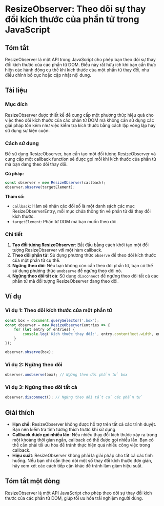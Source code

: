 <!--
Meta Description: # ResizeObserver: Theo dõi sự thay đổi kích thước của phần tử trong JavaScript ## Tóm tắt ResizeObserver là một API trong JavaScript cho phép bạn theo...
Meta Keywords: theo, dõi, phần, một, resizeobserver
-->

# ResizeObserver: Theo dõi sự thay đổi kích thước của phần tử trong JavaScript

## Tóm tắt
ResizeObserver là một API trong JavaScript cho phép bạn theo dõi sự thay đổi kích thước của các phần tử DOM. Điều này rất hữu ích khi bạn cần thực hiện các hành động cụ thể khi kích thước của một phần tử thay đổi, như điều chỉnh bố cục hoặc cập nhật nội dung.

## Tài liệu

### Mục đích
ResizeObserver được thiết kế để cung cấp một phương thức hiệu quả cho việc theo dõi kích thước của các phần tử DOM mà không cần sử dụng các giải pháp tốn kém như việc kiểm tra kích thước bằng cách lặp vòng lặp hay sử dụng sự kiện cuộn.

### Cách sử dụng
Để sử dụng ResizeObserver, bạn cần tạo một đối tượng ResizeObserver và cung cấp một callback function sẽ được gọi mỗi khi kích thước của phần tử mà bạn đang theo dõi thay đổi. 

**Cú pháp:**
```javascript
const observer = new ResizeObserver(callback);
observer.observe(targetElement);
```

**Tham số:**
- `callback`: Hàm sẽ nhận các đối số là một danh sách các mục ResizeObserverEntry, mỗi mục chứa thông tin về phần tử đã thay đổi kích thước.
- `targetElement`: Phần tử DOM mà bạn muốn theo dõi.

### Chi tiết
1. **Tạo đối tượng ResizeObserver**: Bắt đầu bằng cách khởi tạo một đối tượng ResizeObserver với một hàm callback.
2. **Theo dõi phần tử**: Sử dụng phương thức `observe` để theo dõi kích thước của một phần tử cụ thể.
3. **Ngừng theo dõi**: Nếu bạn không còn cần theo dõi phần tử, bạn có thể sử dụng phương thức `unobserve` để ngừng theo dõi nó.
4. **Ngừng theo dõi tất cả**: Sử dụng `disconnect` để ngừng theo dõi tất cả các phần tử mà đối tượng ResizeObserver đang theo dõi.

## Ví dụ

### Ví dụ 1: Theo dõi kích thước của một phần tử
```javascript
const box = document.querySelector('.box');
const observer = new ResizeObserver(entries => {
    for (let entry of entries) {
        console.log('Kích thước thay đổi:', entry.contentRect.width, entry.contentRect.height);
    }
});

observer.observe(box);
```

### Ví dụ 2: Ngừng theo dõi
```javascript
observer.unobserve(box); // Ngừng theo dõi phần tử box
```

### Ví dụ 3: Ngừng theo dõi tất cả
```javascript
observer.disconnect(); // Ngừng theo dõi tất cả các phần tử
```

## Giải thích
- **Hạn chế**: ResizeObserver không được hỗ trợ trên tất cả các trình duyệt. Bạn nên kiểm tra tính tương thích trước khi sử dụng.
- **Callback được gọi nhiều lần**: Nếu nhiều thay đổi kích thước xảy ra trong một khoảng thời gian ngắn, callback có thể được gọi nhiều lần. Bạn có thể cần phải tối ưu hóa để tránh thực hiện quá nhiều công việc trong callback.
- **Hiệu suất**: ResizeObserver không phải là giải pháp cho tất cả các tình huống. Nếu bạn chỉ cần theo dõi một số thay đổi kích thước đơn giản, hãy xem xét các cách tiếp cận khác để tránh làm giảm hiệu suất.

## Tóm tắt một dòng
ResizeObserver là một API JavaScript cho phép theo dõi sự thay đổi kích thước của các phần tử DOM, giúp tối ưu hóa trải nghiệm người dùng.